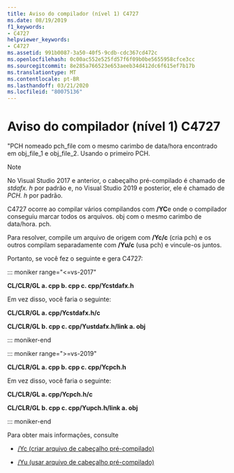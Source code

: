 ```yaml
---
title: Aviso do compilador (nível 1) C4727
ms.date: 08/19/2019
f1_keywords:
- C4727
helpviewer_keywords:
- C4727
ms.assetid: 991b0087-3a50-40f5-9cdb-cdc367cd472c
ms.openlocfilehash: 0c00ac552e525fd57f6f09b0be5655958cfce3cc
ms.sourcegitcommit: 8e285a766523e653aeeb34d412dc6f615ef7b17b
ms.translationtype: MT
ms.contentlocale: pt-BR
ms.lasthandoff: 03/21/2020
ms.locfileid: "80075136"
---
```

# <a name="compiler-warning-level-1-c4727"></a>Aviso do compilador (nível 1) C4727

"PCH nomeado pch_file com o mesmo carimbo de data/hora encontrado em obj_file_1 e obj_file_2.  Usando o primeiro PCH.

> [!NOTE]
> No Visual Studio 2017 e anterior, o cabeçalho pré-compilado é chamado de *stdafx. h* por padrão e, no Visual Studio 2019 e posterior, ele é chamado de *PCH. h* por padrão.

C4727 ocorre ao compilar vários compilandos com **/YC**e onde o compilador conseguiu marcar todos os arquivos. obj com o mesmo carimbo de data/hora. pch.

Para resolver, compile um arquivo de origem com **/Yc/c** (cria pch) e os outros compilam separadamente com **/Yu/c** (usa pch) e vincule-os juntos.

Portanto, se você fez o seguinte e gera C4727:

::: moniker range="<=vs-2017"

**CL/CLR/GL a. cpp b. cpp c. cpp/Ycstdafx.h**

Em vez disso, você faria o seguinte:

**CL/CLR/GL a. cpp/Ycstdafx.h/c**

**CL/CLR/GL b. cpp c. cpp/Yustdafx.h/link a. obj**

::: moniker-end

::: moniker range=">=vs-2019"

**CL/CLR/GL a. cpp b. cpp c. cpp/Ycpch.h**

Em vez disso, você faria o seguinte:

**CL/CLR/GL a. cpp/Ycpch.h/c**

**CL/CLR/GL b. cpp c. cpp/Yupch.h/link a. obj**

::: moniker-end

Para obter mais informações, consulte

- [/Yc (criar arquivo de cabeçalho pré-compilado)](../../build/reference/yc-create-precompiled-header-file.md)

- [/Yu (usar arquivo de cabeçalho pré-compilado)](../../build/reference/yu-use-precompiled-header-file.md)